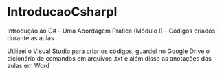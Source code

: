 # IntroducaoCsharpI
Introdução ao C# - Uma Abordagem Prática (Módulo I) - Códigos criados durante as aulas

Utilizei o Visual Studio para criar os códigos, guardei no Google Drive o dicionário de comandos em arquivos .txt e além disso as anotações das aulas em Word
